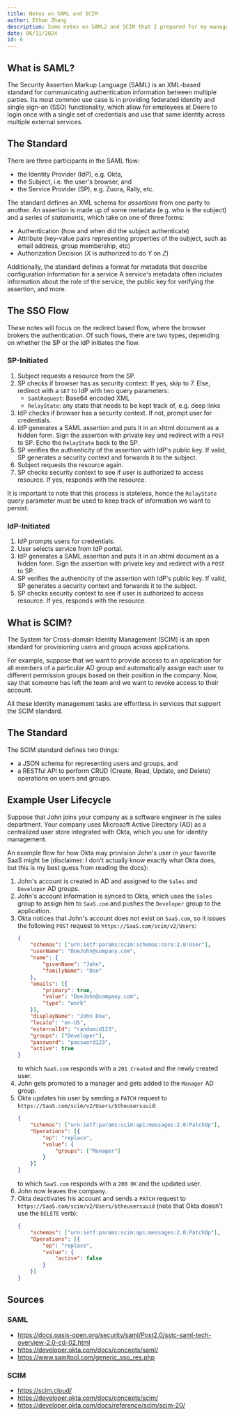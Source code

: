 ```yaml
---
title: Notes on SAML and SCIM
author: Ethan Zhang
description: Some notes on SAML2 and SCIM that I prepared for my manager during my internship at John Deere
date: 06/11/2024
id: 6
---
```


## What is SAML?

The Security Assertion Markup Language (SAML) is an XML-based standard for communicating authentication information between multiple parties.
Its most common use case is in providing federated identity and single sign-on (SSO) functionality,
which allow for employees at Deere to login once with a single set of credentials and use that same identity across multiple external services.

## The Standard

There are three participants in the SAML flow:

- the Identity Provider (IdP), e.g. Okta,
- the Subject, i.e. the user's browser, and
- the Service Provider (SP), e.g. Zuora, Rally, etc.

The standard defines an XML schema for *assertions* from one party to another.
An assertion is made up of some metadata (e.g. who is the subject)
and a series of *statements*, which take on one of three forms:

- Authentication (how and when did the subject authenticate)
- Attribute (key-value pairs representing properties of the subject, such as email address, group membership, etc)
- Authorization Decision ($X$ is authorized to do $Y$ on $Z$)

Additionally, the standard defines a format for metadata that describe configuration information for a service
A service's metadata often includes information about the role of the service, the public key for verifying the assertion, and more.

## The SSO Flow

These notes will focus on the redirect based flow, where the browser brokers the authentication.
Of such flows, there are two types, depending on whether the SP or the IdP initiates the flow.

### SP-Initiated

1. Subject requests a resource from the SP.
2. SP checks if browser has as security context:
   If yes, skip to 7.
   Else, redirect with a `GET` to IdP with two query parameters:
    - `SamlRequest`: Base64 encoded XML
    - `RelayState`: any state that needs to be kept track of, e.g. deep links
3. IdP checks if browser has a security context.
   If not, prompt user for credentials.
4. IdP generates a SAML assertion and puts it in an xhtml document as a hidden form.
   Sign the assertion with private key and redirect with a `POST` to SP.
   Echo the `RelayState` back to the SP.
5. SP verifies the authenticity of the assertion with IdP's public key.
   If valid, SP generates a security context and forwards it to the subject.
6. Subject requests the resource again.
7. SP checks security context to see if user is authorized to access resource.
   If yes, responds with the resource.

It is important to note that this process is stateless, hence the `RelayState` query parameter must be used to keep track of information we want to persist.

### IdP-Initiated

1. IdP prompts users for credentials.
2. User selects service from IdP portal.
3. IdP generates a SAML assertion and puts it in an xhtml document as a hidden form.
   Sign the assertion with private key and redirect with a `POST` to SP.
4. SP verifies the authenticity of the assertion with IdP's public key.
   If valid, SP generates a security context and forwards it to the subject.
5. SP checks security context to see if user is authorized to access resource.
   If yes, responds with the resource.

## What is SCIM?

The System for Cross-domain Identity Management (SCIM) is an open standard for provisioning users and groups across applications.

For example, suppose that we want to provide access to an application for all members of a particular AD group and automatically assign each user to different permission groups based on their position in the company.
Now, say that someone has left the team and we want to revoke access to their account.

All these identity management tasks are effortless in services that support the SCIM standard.

## The Standard

The SCIM standard defines two things:

- a JSON schema for representing users and groups, and
- a RESTful API to perform CRUD (Create, Read, Update, and Delete) operations on users and groups.

## Example User Lifecycle

Suppose that John joins your company as a software engineer in the sales department.
Your company uses Microsoft Active Directory (AD) as a centralized user store integrated with Okta, which you use for identity management.

An example flow for how Okta may provision John's user in your favorite SaaS might be (disclaimer: I don't actually know exactly what Okta does, but this is my best guess from reading the docs):

1. John's account is created in AD and assigned to the `Sales` and `Developer` AD groups.
2. John's account information is synced to Okta, which uses the `Sales` group to assign him to `SaaS.com` and pushes the `Developer` group to the application.
3. Okta notices that John's account does not exist on `SaaS.com`, so it issues the following `POST` request to `https://SaaS.com/scim/v2/Users`:
    ```json
    {
        "schemas": ["urn:ietf:params:scim:schemas:core:2.0:User"],
        "userName": "DoeJohn@company.com",
        "name": {
            "givenName": "John",
            "familyName": "Doe"
        },
        "emails": [{
            "primary": true,
            "value": "DoeJohn@company.com",
            "type": "work"
        }],
        "displayName": "John Doe",
        "locale": "en-US",
        "externalId": "randomid123",
        "groups": ["Developer"],
        "password": "password123",
        "active": true
    }
    ```
    to which `SaaS.com` responds with a `201 Created` and the newly created user.
4. John gets promoted to a manager and gets added to the `Manager` AD group.
5. Okta updates his user by sending a `PATCH` request to `https://SaaS.com/scim/v2/Users/$theusersuuid`:
    ```json
    {
        "schemas": ["urn:ietf:params:scim:api:messages:2.0:PatchOp"],
        "Operations": [{
            "op": "replace",
            "value": {
                "groups": ["Manager"]
            }
        }]
    }
    ```
    to which `SaaS.com` responds with a `200 OK` and the updated user.
6. John now leaves the company.
7. Okta deactivates his account and sends a `PATCH` request to `https://SaaS.com/scim/v2/Users/$theusersuuid` (note that Okta doesn't use the `DELETE` verb):
    ```json
    {
        "schemas": ["urn:ietf:params:scim:api:messages:2.0:PatchOp"],
        "Operations": [{
            "op": "replace",
            "value": {
                "active": false
            }
        }]
    }
    ```

## Sources

### SAML

- <https://docs.oasis-open.org/security/saml/Post2.0/sstc-saml-tech-overview-2.0-cd-02.html>
- <https://developer.okta.com/docs/concepts/saml/>
- <https://www.samltool.com/generic_sso_res.php>

### SCIM

- <https://scim.cloud/>
- <https://developer.okta.com/docs/concepts/scim/>
- <https://developer.okta.com/docs/reference/scim/scim-20/>
